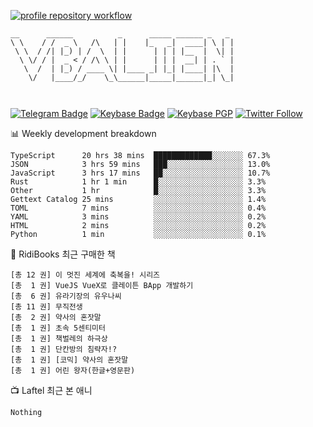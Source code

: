 [![profile repository workflow](https://github.com/vbalien/vbalien/actions/workflows/push.yml/badge.svg)](https://github.com/vbalien/vbalien/actions/workflows/push.yml)
```
__      ______          _      _____ ______ _   _ 
\ \    / /  _ \   /\   | |    |_   _|  ____| \ | |
 \ \  / /| |_) | /  \  | |      | | | |__  |  \| |
  \ \/ / |  _ < / /\ \ | |      | | |  __| | . ` |
   \  /  | |_) / ____ \| |____ _| |_| |____| |\  |
    \/   |____/_/    \_\______|_____|______|_| \_|
                                                  
                                                  
```
[![Telegram Badge](https://img.shields.io/badge/-Telegram-2CA5E0?logo=telegram)](https://t.me/vbalien)
[![Keybase Badge](https://img.shields.io/badge/-Keybase-33A0FF?logo=keybase&logoColor=white)](https://keybase.io/vbalien)
[![Keybase PGP](https://img.shields.io/keybase/pgp/vbalien)](http://sks.pod02.fleetstreetops.com/pks/lookup?search=0xE98CF73DE1E36F7D1B8A383AFD987F8DBE513071&fingerprint=on&op=index)
[![Twitter Follow](https://img.shields.io/twitter/follow/_elnyan)](https://twitter.com/_elnyan)

📊 Weekly development breakdown
```
TypeScript      20 hrs 38 mins  █████████████░░░░░░░ 67.3%
JSON            3 hrs 59 mins   ███░░░░░░░░░░░░░░░░░ 13.0%
JavaScript      3 hrs 17 mins   ██░░░░░░░░░░░░░░░░░░ 10.7%
Rust            1 hr 1 min      █░░░░░░░░░░░░░░░░░░░ 3.3%
Other           1 hr            █░░░░░░░░░░░░░░░░░░░ 3.3%
Gettext Catalog 25 mins         ░░░░░░░░░░░░░░░░░░░░ 1.4%
TOML            7 mins          ░░░░░░░░░░░░░░░░░░░░ 0.4%
YAML            3 mins          ░░░░░░░░░░░░░░░░░░░░ 0.2%
HTML            2 mins          ░░░░░░░░░░░░░░░░░░░░ 0.2%
Python          1 min           ░░░░░░░░░░░░░░░░░░░░ 0.1%
```
📖 RidiBooks 최근 구매한 책
```
[총 12 권] 이 멋진 세계에 축복을! 시리즈 
[총  1 권] VueJS VueX로 클레이튼 BApp 개발하기 
[총  6 권] 유라기장의 유우나씨 
[총 11 권] 무직전생 
[총  2 권] 약사의 혼잣말 
[총  1 권] 초속 5센티미터 
[총  1 권] 책벌레의 하극상 
[총  1 권] 단칸방의 침략자!? 
[총  1 권] [코믹] 약사의 혼잣말 
[총  1 권] 어린 왕자(한글+영문판) 
```
📺 Laftel 최근 본 애니
```
Nothing
```
